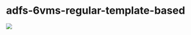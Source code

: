 # adfs-6vms-regular-template-based

<a href="https://portal.azure.com/#create/Microsoft.Template/uri/https%3A%2F%2Fraw.githubusercontent.com%2Fabedon%2Fadfs-6vms-regular-template-based%2Fmaster%2Fazuredeploy.json" target="_blank">
    <img src="http://azuredeploy.net/deploybutton.png"/>
</a>
